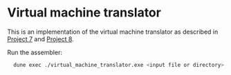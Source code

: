 # Virtual machine translator

This is an implementation of the virtual machine translator as described in
[Project 7](https://www.nand2tetris.org/project07) and [Project
8](https://www.nand2tetris.org/project08).

Run the assembler:
```sh
  dune exec ./virtual_machine_translator.exe <input file or directory>
```
